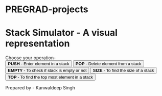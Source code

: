 # PREGRAD-projects

<!DOCTYPE html>
<html lang="en">

<head>
    <meta charset="UTF-8">
    <meta name="viewport" content="width=device-width, initial-scale=1.0">
    <title>Stackulator - A visual representation</title>
    <link rel="stylesheet" href="style.css">
</head>

<body>
    <div class="container">
        <h1>Stack Simulator - A visual representation</h1>
        <div class="opr">
            Choose your operation-
        </div>
        <div class="btn">
            <button id="push"><b>PUSH</b> - Enter element in a stack</button>
            <button id="pop"><b>POP</b> - Delete element from a stack</button>
            <button id="empty"><b>EMPTY</b> - To check if stack is empty or not</button>
            <button id="size"><b>SIZE</b> - To find the size of a stack</button>
            <button id="top"><b>TOP</b> - To find the top most element in a stack</button>
        </div>
        <div class="card">
            <div class="mainbox" id="stack">
                <div class="box1 boxAnimation"></div>
          </div>
          <div id="stp" class="steps">
                <ul> 
               </ul>
            </div>

   </div>
    </div>
    <div class="footer">
        Prepared by - Kanwaldeep Singh
    </div>

   <script src="script.js"></script>
</body>

</html>
